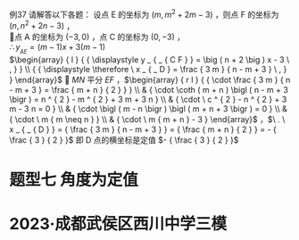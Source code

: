 例37 请解答以下各题：
设点 E 的坐标为 $\left( m , m ^ { 2 } + 2 m - 3 \right)$ ，则点 F 的坐标为 $\left( n , n ^ { 2 } + 2 n - 3 \right)$ ，  
点 A 的坐标为 $\left( - 3 , 0 \right)$ ，点 C 的坐标为 $\left( 0 , - 3 \right)$ ，  
$\therefore y _ { _ { A E } } = \left( m - 1 \right) x + 3 \left( m - 1 \right)$   
$\begin{array} { l } { { \displaystyle y _ { _ { C F } } = \big ( n + 2 \big ) x - 3 \ , } } \\ { { \displaystyle \therefore \ x _ { _ D } = \frac { 3 m } { n - m + 3 } \ , } } \end{array}$
 $M N$ 平分 $E F$ ，$\begin{array} { r l } {  { \cdot \frac { 3 m } { n - m + 3 } = \frac { m + n } { 2 } } } \\ & { \cdot \coth ( m + n ) \bigl ( n - m + 3 \bigr ) = n ^ { 2 } - m ^ { 2 } + 3 m + 3 n } \\ & { \cdot \ c ^ { 2 } - n ^ { 2 } + 3 m - 3 n = 0 } \\ & { \cdot \bigl ( m - n \bigr ) \bigl ( m + n + 3 \bigr ) = 0 } \\ & { \cdot \ m { m \neq n } } \\ & { \cdot \ m { m + n } - 3 } \end{array}$ ，$\ . \ x _ { _ { D } } = { \frac { 3 m } { n - m + 3 } } = { \frac { m + n } { 2 } } = - { \frac { 3 } { 2 } }$ 即 D 点的横坐标是定值 $- { \frac { 3 } { 2 } }$
# 题型七 角度为定值
# 2023·成都武侯区西川中学三模
